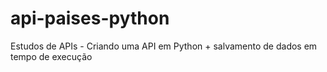# api-paises-python
Estudos de APIs - Criando uma API em Python + salvamento de dados em tempo de execução

